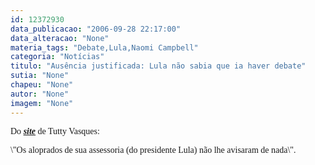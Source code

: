 ```yaml
---
id: 12372930
data_publicacao: "2006-09-28 22:17:00"
data_alteracao: "None"
materia_tags: "Debate,Lula,Naomi Campbell"
categoria: "Notícias"
titulo: "Ausência justificada: Lula não sabia que ia haver debate"
sutia: "None"
chapeu: "None"
autor: "None"
imagem: "None"
---
```

<p><P><FONT face=Verdana><SPAN class=tutty-corpo>Do&nbsp;<A href=\"https://nominimo.ibest.com.br/notitia/servlet/newstorm.notitia.presentation.NavigationServlet?publicationCode=1&amp;pageCode=1\"><STRONG><EM>site</EM></STRONG></A> de Tutty Vasques:</SPAN></FONT></P></p>
<p><P><FONT face=Verdana><SPAN class=tutty-corpo>\"Os aloprados de sua assessoria (do presidente Lula) não lhe avisaram de nada\".</SPAN></P></FONT> </p>
